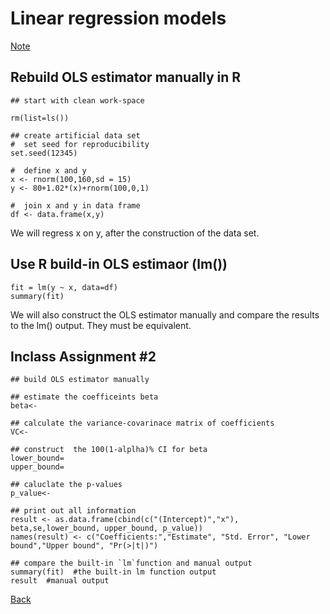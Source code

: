 # Linear regression models




[Note](https://app.box.com/s/ipx4khiw11gonulpy206r510020nrbzx)


## Rebuild OLS estimator manually in R

```{r}
## start with clean work-space

rm(list=ls())
 
## create artificial data set
#  set seed for reproducibility
set.seed(12345)
 
#  define x and y
x <- rnorm(100,160,sd = 15)
y <- 80+1.02*(x)+rnorm(100,0,1)
 
#  join x and y in data frame
df <- data.frame(x,y)
```
We will regress x on y, after the construction of the data set.


## Use R build-in OLS estimaor (lm())
```{r,eval=FALSE}
fit = lm(y ~ x, data=df)
summary(fit)
```

We will also construct the OLS estimator manually and compare the results to the lm() output.
They must be  equivalent.

## Inclass Assignment #2
```{r, eval=FALSE}
## build OLS estimator manually

## estimate the coefficeints beta
beta<- 

## calculate the variance-covarinace matrix of coefficients
VC<-

## construct  the 100(1-alplha)% CI for beta
lower_bound=
upper_bound=

## caluclate the p-values
p_value<-

## print out all information
result <- as.data.frame(cbind(c("(Intercept)","x"), beta,se,lower_bound, upper_bound, p_value))
names(result) <- c("Coefficients:","Estimate", "Std. Error", "Lower bound","Upper bound", "Pr(>|t|)")

## compare the built-in `lm`function and manual output
summary(fit)  #the built-in lm function output
result  #manual output
```


[Back](https://github.com/younghhk/STAT_COMP/)


